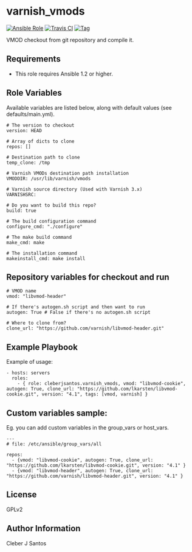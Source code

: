 varnish_vmods
=============

[![Ansible Role](https://img.shields.io/ansible/role/5964.svg)](https://galaxy.ansible.com/list#/roles/5964)
[![Travis CI](https://img.shields.io/travis/cleberjsantos/ansible-varnish_vmods/master.svg)](http://travis-ci.org/cleberjsantos/ansible-varnish_vmods)
[![Tag](https://img.shields.io/github/tag/cleberjsantos/ansible-varnish_vmods.svg)]()

VMOD checkout from git repository and compile it.

Requirements
------------

* This role requires Ansible 1.2 or higher.


Role Variables
--------------

Available variables are listed below, along with default values (see defaults/main.yml).

    # The version to checkout
    version: HEAD

    # Array of dicts to clone
    repos: []

    # Destination path to clone
    temp_clone: /tmp

    # Varnish VMODs destination path installation
    VMODDIR: /usr/lib/varnish/vmods

    # Varnish source directory (Used with Varnish 3.x)
    VARNISHSRC: 

    # Do you want to build this repo? 
    build: true

    # The build configuration command
    configure_cmd: "./configure"

    # The make build command
    make_cmd: make

    # The installation command
    makeinstall_cmd: make install


Repository variables for checkout and run
------------------------------------------
   
    # VMOD name
    vmod: "libvmod-header"

    # If there's autogen.sh script and then want to run
    autogen: True # False if there's no autogen.sh script

    # Where to clone from?
    clone_url: "https://github.com/varnish/libvmod-header.git"


Example Playbook
-----------------

Example of usage:

    - hosts: servers
      roles:
        - { role: cleberjsantos.varnish_vmods, vmod: "libvmod-cookie", autogen: True, clone_url: "https://github.com/lkarsten/libvmod-cookie.git", version: "4.1", tags: [vmod, varnish] }


Custom variables sample:
------------------------

Eg. you can add custom variables in the group_vars or host_vars. 

    ---
    # file: /etc/ansible/group_vars/all
    
    repos:
      - {vmod: "libvmod-cookie", autogen: True, clone_url: "https://github.com/lkarsten/libvmod-cookie.git", version: "4.1" }
      - {vmod: "libvmod-header", autogen: True, clone_url: "https://github.com/varnish/libvmod-header.git", version: "4.1" }


License
-------

GPLv2

Author Information
------------------

Cleber J Santos
